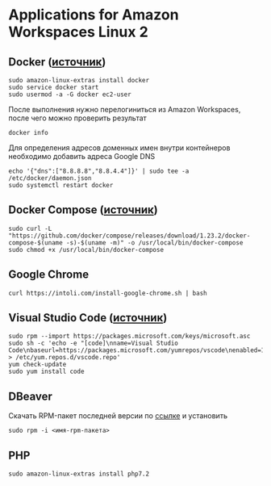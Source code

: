 # Applications for Amazon Workspaces Linux 2

## Docker ([источник](https://docs.aws.amazon.com/AmazonECS/latest/developerguide/docker-basics.html))

    sudo amazon-linux-extras install docker
    sudo service docker start
    sudo usermod -a -G docker ec2-user

После выполнения нужно перелогиниться из Amazon Workspaces, после чего можно проверить результат

    docker info

Для определения адресов доменных имен внутри контейнеров необходимо добавить адреса Google DNS

    echo '{"dns":["8.8.8.8","8.8.4.4"]}' | sudo tee -a /etc/docker/daemon.json
    sudo systemctl restart docker

## Docker Compose ([источник](https://docs.docker.com/compose/install/))

    sudo curl -L "https://github.com/docker/compose/releases/download/1.23.2/docker-compose-$(uname -s)-$(uname -m)" -o /usr/local/bin/docker-compose
    sudo chmod +x /usr/local/bin/docker-compose

## Google Chrome
    curl https://intoli.com/install-google-chrome.sh | bash

## Visual Studio Code ([источник](https://code.visualstudio.com/docs/setup/linux))

    sudo rpm --import https://packages.microsoft.com/keys/microsoft.asc
    sudo sh -c 'echo -e "[code]\nname=Visual Studio Code\nbaseurl=https://packages.microsoft.com/yumrepos/vscode\nenabled=1\ngpgcheck=1\ngpgkey=https://packages.microsoft.com/keys/microsoft.asc" > /etc/yum.repos.d/vscode.repo'
    yum check-update
    sudo yum install code

## DBeaver

Скачать RPM-пакет последней версии по [ссылке](https://dbeaver.io/download/) и установить

    sudo rpm -i <имя-rpm-пакета>

## PHP

    sudo amazon-linux-extras install php7.2
